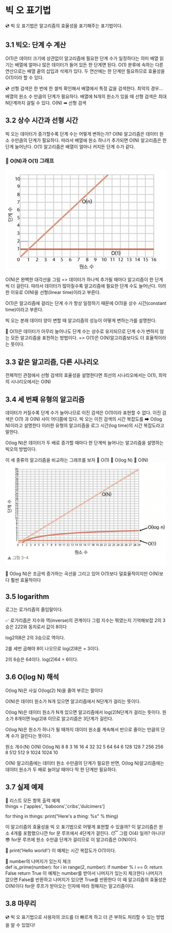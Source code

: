 # 빅 오 표기법 
💿 빅 오 표기법은 알고리즘의 효율성을 표기해주는 표기법이다. 

## 3.1 빅오: 단계 수 계산 
O(1)은 데이터 크기에 상관없이 알고리즘에 필요한 단계 수가 일정하다는 의미 
배열 읽기는 배열에 얼마나 많은 데이터가 들어 있든 한 단계면 된다. 
O(1) 분류에 속하는 다른 연산으로는 배열 끝의 삽입과 삭제가 있다. 
두 연산에는 한 단계만 필요하므로 효율성을 O(1)이라 할 수 있다.

💿 선형 검색은 한 번에 한 셀씩 확인해서 배열에서 특정 값을 검색한다. 
   최악의 경우... 배열의 원소 수 만큼의 단계가 필요하다. 
   배열에 N개의 원소가 있을 때 선형 검색은 최대 N단계까지 걸릴 수 있다. 
   O(N) ➡ 선형 검색 

## 3.2 상수 시간과 선형 시간 
빅 오는 데이터가 증가할수록 단계 수는 어떻게 변하는가? 
O(N) 알고리즘은 데이터 원소 수만큼의 단계가 필요하다. 
따라서 배열에 원소 하나가 추가되면 O(N) 알고리즘은 한 단계 늘어난다. 
O(1) 알고리즘은 배열이 얼마나 커지든 단계 수가 같다. 

### 🧊 O(N)과 O(1) 그래프 
![Alt text](./img/1.png)

O(N)은 완벽한 대각선을 그림 => 데이터가 하나씩 추가될 때마다 알고리즘이 한 단계씩 더 걸린다. 
따라서 데이터가 많아질수록 알고리즘에 필요한 단계 수도 늘어난다. 
이러한 이유로 O(N)을 선형(linear time)이라고 부른다. 

O(1)은 알고리즘에 걸리는 단계 수가 항상 일정하기 때문에 O(1)을 상수 시간(constant time)이라고 부른다. 

빅 오는 본래 데이터 양이 변할 때 알고리즘의 성능이 어떻게 변하는가를 설명한다. 

🧊 O(1)은 데이터가 아무리 늘어나도 단계 수는 
   상수로 유지되므로 단계 수가 변하지 않는
   모든 알고리즘을 표헌하는 방법이다.
=> O(1)은 O(N)알고리즘보다도 더 효율적이라는 뜻이다.

## 3.3 같은 알고리즘, 다른 시나리오
전체적인 관점에서 선형 검색의 효율성을 설명한다면
최선의 시나리오에서는 O(1), 최악의 시나리오에서는 O(N)


## 3.4 세 번째 유형의 알고리즘 
데이터가 커질수록 단계 수가 늘어나므로 이진 검색은 O(1)이라 표현할 수 없다. 
이진 검색은 O(1) 과 O(N) 사이 어디쯤에 있다. 
빅 오는 이진 검색의 시간 복잡도를 ➡ O(log N)이라고 설명한다 
이러한 유형의 알고리즘을 로그 시간(log time)의 시간 복잡도라고 말한다. 

O(log N)은 데이터가 두 배로 증가할 때마다 한 단계씩 늘어나는 알고리즘을 설명하는 빅오의 방법이다. 

이 세 종류의 알고리즘을 비교하는 그래프를 보자 
🧊 O(1)
🧊 O(log N)
🧊 O(N)
![Alt text](./img/2.png)

🧊 O(log N)은 조금씩 증가하는 곡선을 그리고 있어 O(1)보다 덜효율적이지만 O(N)보다 훨씬 효율적이다 


## 3.5 logarithm 
로그는 로가리즘의 줄임말이다. 

✅ 로가리즘은 지수와 역(inverse)의 관계이다 
그럼 지수는 뭐였는지 기억해보잡 
2의 3승은 2*2*2와 동치로서 값이 8이다 

log2의8은 2의 3승으로 역이다. 

2를 세번 곱해야 8이 나오므로 log(2)8은 = 3이다. 

2의 6승은 64이다. 
log(2)64 = 6이다. 

## 3.6 O(log N) 해석 
O(log N)은 사실 O(log(2) N)을 줄여 부르는 말이다 

O(N)은 데이터 원소가 N개 있으면 알고리즘에서 N단계가 걸리는 뜻이다. 

O(log N)은 데이터 원소가 N개 있으면 알고리즘에서 log(2)N단계가 걸리는 뜻이다.
원소가 8개이면 log(2)8 이므로 알고리즘은 3단계가 걸린다. 

O(log N)은 원소가 하나가 될 때까지 데이터 원소를 계속해서 반으로 줄이는 만큼의 단계 수가 걸린다는 뜻이다.

원소 개수(N)       O(N)          O(log N)
  8                8               3
  16               16              4
  32               32              5
  64               64              6
  128              128             7
  256              256             8
  512              512             9
  1024             1024            10

O(N) 알고리즘에는 데이터 원소 수만큼의 단계가 필요한 반면, O(log N)알고리즘에는 
데이터 원소가 두 배로 늘어날 때마다 딱 한 단계만 필요하다.


## 3.7 실제 예제 
🧊 리스트 모든 항목 출력 예제   
things = ['apples', 'baboons','cribs','dulcimers']

for thing in things:
    print("Here's a thing: %s" % thing)

이 알고리즘의 효율성을 빅 오 표기법으로 어떻게 표현할 수 있을까? 
이 알고리즘은 원소 4개를 포함했으니깐 for 문 루프에서 4단계가 걸린다. 
😴 그럼 O(4) 일까? 아니다! 
😎 for문 루프에 원소 수만큼 단계가 걸리므로 이 알고리즘은 O(N)이다. 

🧊 print('Hello world!')
이 예제는 시간 복잡도가 O(1)이다. 

🧊 number의 나머지가 있는지 체크  
def is_prime(number):
    for i in range(2, number):
        if number % i == 0:
            return False
    return True 
이 예제는 number를 받아서 나머지가 있는지 체크한다 
나머지가 없으면 False를 반환하고 나머지가 있으면 True를 반환한다 
이 때 알고리즘의 효율성은 O(N)이다 
for문 루프가 받아오는 인자에 따라 정해지는 알고리즘이다. 

## 3.8 마무리
💿 빅 오 표기법으로 사용자의 코드를 더 빠르게 하고 더 큰 부하도 처리할 수 있는 방법을 알 수 있었다! 